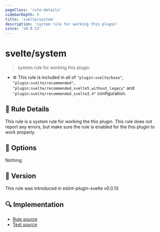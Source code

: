 ```yaml
---
pageClass: 'rule-details'
sidebarDepth: 0
title: 'svelte/system'
description: 'system rule for working this plugin'
since: 'v0.0.13'
---
```


# svelte/system

> system rule for working this plugin

- :gear: This rule is included in all of `"plugin:svelte/base"`, `"plugin:svelte/recommended"`, `"plugin:svelte/recommended_svelte5_without_legacy"` and `"plugin:svelte/recommended_svelte3_4"` configuration.

## :book: Rule Details

This rule is a system rule for working the this plugin. This rule does not report any errors, but make sure the rule is enabled for the this plugin to work properly.

## :wrench: Options

Nothing.

## :rocket: Version

This rule was introduced in eslint-plugin-svelte v0.0.13

## :mag: Implementation

- [Rule source](https://github.com/sveltejs/eslint-plugin-svelte/blob/main/packages/eslint-plugin-svelte/src/rules/system.ts)
- [Test source](https://github.com/sveltejs/eslint-plugin-svelte/blob/main/packages/eslint-plugin-svelte/tests/src/rules/system.ts)
